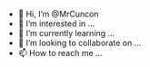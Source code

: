 - 👋 Hi, I’m @MrCuncon
- 👀 I’m interested in ...
- 🌱 I’m currently learning ...
- 💞️ I’m looking to collaborate on ...
- 📫 How to reach me ...

<!---
MrCuncon/MrCuncon is a ✨ special ✨ repository because its `README.md` (this file) appears on your GitHub profile.
You can click the Preview link to take a look at your changes.
--->
